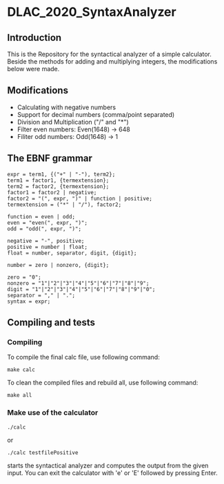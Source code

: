 # DLAC_2020_SyntaxAnalyzer
## Introduction
This is the Repository for the syntactical analyzer of a simple calculator.
Beside the methods for adding and multiplying integers, the modifications below were made.
## Modifications
- Calculating with negative numbers
- Support for decimal numbers (comma/point separated)
- Division and Multiplication ("/" and "*")
- Filter even numbers: Even(1648) -> 648
- Filiter odd numbers: Odd(1648) -> 1
## The EBNF grammar
```
expr = term1, {("+" | "-"), term2};
term1 = factor1, {termextension};
term2 = factor2, {termextension};
factor1 = factor2 | negative;
factor2 = "(", expr, ")" | function | positive;
termextension = ("*" | "/"), factor2;

function = even | odd;
even = "even(", expr, ")";
odd = "odd(", expr, ")";

negative = "-", positive;
positive = number | float;
float = number, separator, digit, {digit};

number = zero | nonzero, {digit};

zero = "0";
nonzero = "1"|"2"|"3"|"4"|"5"|"6"|"7"|"8"|"9";
digit = "1"|"2"|"3"|"4"|"5"|"6"|"7"|"8"|"9"|"0";
separator = "," | ".";
syntax = expr;
```
## Compiling and tests
### Compiling
To compile the final calc file, use following command:
```
make calc
```
To clean the compiled files and rebuild all, use following command:
```
make all
```
### Make use of the calculator
```
./calc
```
or
```
./calc testfilePositive
```
starts the syntactical analyzer and computes the output from the given input.
You can exit the calculator with 'e' or 'E' followed by pressing Enter.
